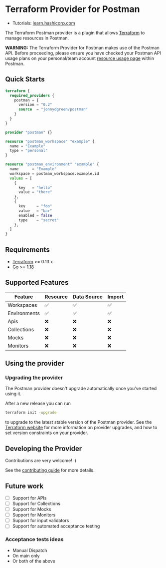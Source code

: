 # Terraform Provider for Postman

- Tutorials:
  [learn.hashicorp.com](https://learn.hashicorp.com/terraform?track=getting-started#getting-started)
<!-- TODO: add documentation link when released -->

The Terraform Postman provider is a plugin that allows
[Terraform](https://www.terraform.io) to manage resources in Postman.

**WARNING:** The Terraform Provider for Postman makes use of the Postman API. Before proceeding, please ensure you have checked your Postman API usage plans on your personal/team account [resource usage page](https://web.postman.co/billing/add-ons/overview) within Postman.

## Quick Starts

```terraform
terraform {
  required_providers {
    postman = {
      version = "0.2"
      source  = "jonnydgreen/postman"
    }
  }
}

provider "postman" {}

resource "postman_workspace" "example" {
  name = "Example"
  type = "personal"
}

resource "postman_environment" "example" {
  name      = "Example"
  workspace = postman_workspace.example.id
  values = [
    {
      key   = "hello"
      value = "there"
    },
    {
      key     = "foo"
      value   = "bar"
      enabled = false
      type    = "secret"
    },
  ]
}
```

## Requirements

- [Terraform](https://www.terraform.io/downloads.html) >= 0.13.x
- [Go](https://golang.org/doc/install) >= 1.18

## Supported Features

| Feature      | Resource           | Data Source        | Import             |
| ------------ | ------------------ | ------------------ | ------------------ |
| Workspaces   | :white_check_mark: | :white_check_mark: | :white_check_mark: |
| Environments | :white_check_mark: | :white_check_mark: | :white_check_mark: |
| Apis         | :x:                | :x:                | :x:                |
| Collections  | :x:                | :x:                | :x:                |
| Mocks        | :x:                | :x:                | :x:                |
| Monitors     | :x:                | :x:                | :x:                |

## Using the provider

### Upgrading the provider

The Postman provider doesn't upgrade automatically once you've started using it.

After a new release you can run

```bash
terraform init -upgrade
```

to upgrade to the latest stable version of the Postman provider. See the
[Terraform website](https://www.terraform.io/docs/configuration/providers.html#provider-versions)
for more information on provider upgrades, and how to set version constraints on
your provider.

## Developing the Provider

Contributions are very welcome! :)

See the [contributing guide](./CONTRIBUTING.md) for more details.

## Future work

- [ ] Support for APIs
- [ ] Support for Collections
- [ ] Support for Mocks
- [ ] Support for Monitors
- [ ] Support for input validators
- [ ] Support for automated acceptance testing

### Acceptance tests ideas

- Manual Dispatch
- On main only
- Or both of the above

